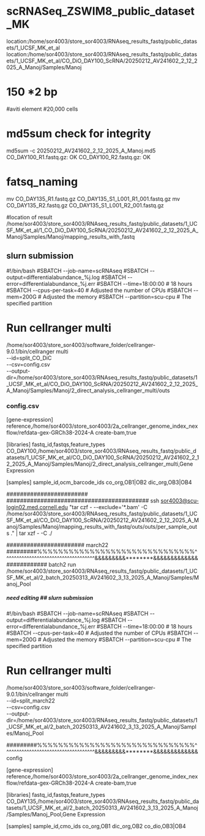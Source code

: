 # scRNASeq_ZSWIM8_public_dataset_MK
location:/home/sor4003/store_sor4003/RNAseq_results_fastq/public_datasets/1_UCSF_MK_et_al
location:/home/sor4003/store_sor4003/RNAseq_results_fastq/public_datasets/1_UCSF_MK_et_al/CO_DiO_DAY100_ScRNA/20250212_AV241602_2_12_2025_A_Manoj/Samples/Manoj

# 150 *2 bp
#aviti element
#20,000 cells 

# md5sum check for integrity 
md5sum -c 20250212_AV241602_2_12_2025_A_Manoj.md5 
CO_DAY100_R1.fastq.gz: OK
CO_DAY100_R2.fastq.gz: OK

# fatsq_naming 
mv CO_DAY135_R1.fastq.gz CO_DAY135_S1_L001_R1_001.fastq.gz
mv CO_DAY135_R2.fastq.gz CO_DAY135_S1_L001_R2_001.fastq.gz


#location of result
/home/sor4003/store_sor4003/RNAseq_results_fastq/public_datasets/1_UCSF_MK_et_al/1_CO_DiO_DAY100_ScRNA/20250212_AV241602_2_12_2025_A_Manoj/Samples/Manoj/mapping_results_with_fastq

## slurn submission
#!/bin/bash
#SBATCH --job-name=scRNAseq
#SBATCH --output=differentialabundance_%j.log
#SBATCH --error=differentialabundance_%j.err
#SBATCH --time=18:00:00  # 18 hours
#SBATCH --cpus-per-task=40  # Adjusted the number of CPUs
#SBATCH --mem=200G  # Adjusted the memory
#SBATCH --partition=scu-cpu  # The specified partition

# Run cellranger multi
/home/sor4003/store_sor4003/software_folder/cellranger-9.0.1/bin/cellranger multi \
  --id=split_CO_DiC \
  --csv=config.csv \
  --output-dir=/home/sor4003/store_sor4003/RNAseq_results_fastq/public_datasets/1_UCSF_MK_et_al/CO_DiO_DAY100_ScRNA/20250212_AV241602_2_12_2025_A_Manoj/Samples/Manoj/2_direct_analysis_cellranger_multi/outs

### config.csv

[gene-expression]
reference,/home/sor4003/store_sor4003/2a_cellranger_genome_index_nexflow/refdata-gex-GRCh38-2024-A
create-bam,true

[libraries]
fastq_id,fastqs,feature_types
CO_DAY100,/home/sor4003/store_sor4003/RNAseq_results_fastq/public_datasets/1_UCSF_MK_et_al/CO_DiO_DAY100_ScRNA/20250212_AV241602_2_12_2025_A_Manoj/Samples/Manoj/2_direct_analysis_cellranger_multi,Gene Expression

[samples]
sample_id,ocm_barcode_ids
co_org,OB1|OB2
dic_org,OB3|OB4




########################
##########################################
ssh sor4003@scu-login02.med.cornell.edu "tar czf - --exclude='*.bam' -C /home/sor4003/store_sor4003/RNAseq_results_fastq/public_datasets/1_UCSF_MK_et_al/CO_DiO_DAY100_ScRNA/20250212_AV241602_2_12_2025_A_Manoj/Samples/Manoj/mapping_results_with_fastq/outs/outs/per_sample_outs ." | tar xzf - -C ./


####################### march22 
#########%%%%%%%%%%%%%%%%%%%%%%%%%%%%%%^^^^^^^^^^^^^^^^^^^^^^^^^^^^^^^^^^^^&&&&&&&&&********&&&&&&&&&&&&&
############ batch2 run 
/home/sor4003/store_sor4003/RNAseq_results_fastq/public_datasets/1_UCSF_MK_et_al/2_batch_20250313_AV241602_3_13_2025_A_Manoj/Samples/Manoj_Pool

##### need editing ## slurn submission
#!/bin/bash
#SBATCH --job-name=scRNAseq
#SBATCH --output=differentialabundance_%j.log
#SBATCH --error=differentialabundance_%j.err
#SBATCH --time=18:00:00  # 18 hours
#SBATCH --cpus-per-task=40  # Adjusted the number of CPUs
#SBATCH --mem=200G  # Adjusted the memory
#SBATCH --partition=scu-cpu  # The specified partition

# Run cellranger multi
/home/sor4003/store_sor4003/software_folder/cellranger-9.0.1/bin/cellranger multi \
  --id=split_march22 \
  --csv=config.csv \
  --output-dir=/home/sor4003/store_sor4003/RNAseq_results_fastq/public_datasets/1_UCSF_MK_et_al/2_batch_20250313_AV241602_3_13_2025_A_Manoj/Samples/Manoj_Pool


#########%%%%%%%%%%%%%%%%%%%%%%%%%%%%%%^^^^^^^^^^^^^^^^^^^^^^^^^^^^^^^^^^^^&&&&&&&&&********&&&&&&&&&&&&& config 

[gene-expression]
reference,/home/sor4003/store_sor4003/2a_cellranger_genome_index_nexflow/refdata-gex-GRCh38-2024-A
create-bam,true

[libraries]
fastq_id,fastqs,feature_types
CO_DAY135,/home/sor4003/store_sor4003/RNAseq_results_fastq/public_datasets/1_UCSF_MK_et_al/2_batch_20250313_AV241602_3_13_2025_A_Manoj/Samples/Manoj_Pool,Gene Expression

[samples]
sample_id,cmo_ids
co_org,OB1
dic_org,OB2
co_dio,OB3|OB4







